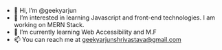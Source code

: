 - 👋 Hi, I’m @geekyarjun
- 👀 I’m interested in learning Javascript and front-end technologies. I am working on MERN Stack.
- 🌱 I’m currently learning Web Accessibility and M.F 
- 📫 You can reach me at geekyarjunshrivastava@gmail.com

<!---
geekyarjun/geekyarjun is a ✨ special ✨ repository because its `README.md` (this file) appears on your GitHub profile.
You can click the Preview link to take a look at your changes.
--->
